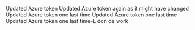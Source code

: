 Updated Azure token
Updated Azure token again as it might have changed
Updated Azure token one last time
Updated Azure token one last time
Updated Azure token one last time-E don de work
